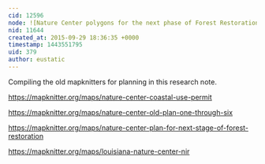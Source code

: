 ```yaml
---
cid: 12596
node: ![Nature Center polygons for the next phase of Forest Restoration](../notes/eustatic/02-28-2015/nature-center-polygons-for-the-next-phase-of-forest-restoration)
nid: 11644
created_at: 2015-09-29 18:36:35 +0000
timestamp: 1443551795
uid: 379
author: eustatic
---
```


Compiling the old mapknitters for planning in this research note. 

https://mapknitter.org/maps/nature-center-coastal-use-permit

https://mapknitter.org/maps/nature-center-old-plan-one-through-six

https://mapknitter.org/maps/nature-center-plan-for-next-stage-of-forest-restoration

https://mapknitter.org/maps/louisiana-nature-center-nir

